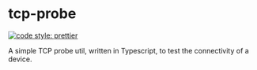# tcp-probe

[![code style: prettier](https://img.shields.io/badge/code_style-prettier-ff69b4.svg?style=flat-square)](https://github.com/prettier/prettier)

A simple TCP probe util, written in Typescript, to test the connectivity of a device.
